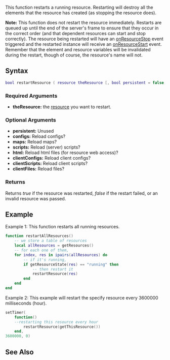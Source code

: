 This function restarts a running resource. Restarting will destroy all the elements that the resource has created (as stopping the resource does).

**Note:** This function does not restart the resource immediately. Restarts are queued up until the end of the server's frame to ensure that they occur in the correct order (and that dependent resources can start and stop correctly). The resource being restarted will have an [onResourceStop](/docs/onresourcestop.md "wikilink") event triggered and the restarted instance will receive an [onResourceStart](/onResourceStart.md "wikilink") event. Remember that the element and resource variables will be invalidated during the restart, though of course, the resource's name will not.

Syntax
------

``` lua
bool restartResource ( resource theResource [, bool persistent = false, bool configs = true, bool maps = true, bool scripts = true, bool html = true, bool clientConfigs = true, bool clientScripts = true, bool clientFiles = true ] )
```

### Required Arguments

-   **theResource:** the [resource](/docs/resource.md "wikilink") you want to restart.

### Optional Arguments

-   **persistent:** Unused
-   **configs:** Reload configs?
-   **maps:** Reload maps?
-   **scripts:** Reload (server) scripts?
-   **html:** Reload html files (for resource web access)?
-   **clientConfigs:** Reload client configs?
-   **clientScripts:** Reload client scripts?
-   **clientFiles:** Reload files?

### Returns

Returns *true* if the resource was restarted, *false* if the restart failed, or an invalid resource was passed.

Example
-------

Example 1: This function restarts all running resources.

``` lua
function restartAllResources()
    -- we store a table of resources
    local allResources = getResources()
    -- for each one of them,
    for index, res in ipairs(allResources) do
        -- if it's running,
        if getResourceState(res) == "running" then
            -- then restart it
            restartResource(res)
        end
    end
end
```

Example 2: This example will restart the specify resource every 3600000 milliseconds (hour).

``` lua
setTimer(
    function()  
    --restarting this resource every hour
        restartResource(getThisResource())
    end,
3600000, 0)
```

See Also
--------
